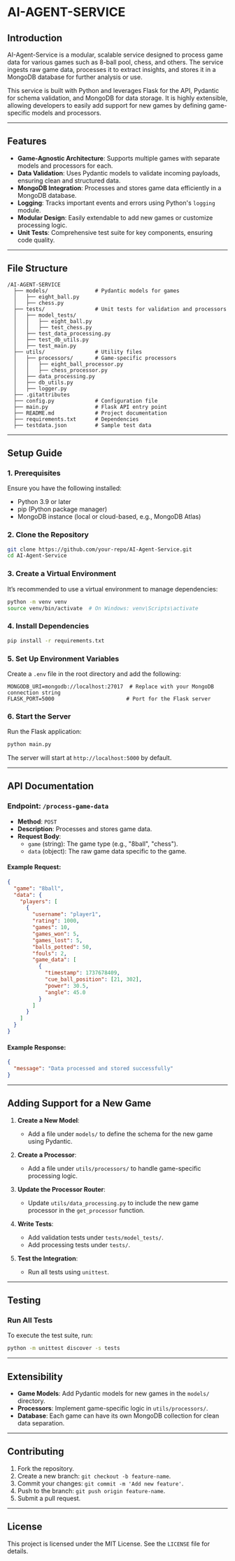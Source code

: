 # AI-AGENT-SERVICE

## Introduction

AI-Agent-Service is a modular, scalable service designed to process game data for various games such as 8-ball pool, chess, and others. The service ingests raw game data, processes it to extract insights, and stores it in a MongoDB database for further analysis or use.

This service is built with Python and leverages Flask for the API, Pydantic for schema validation, and MongoDB for data storage. It is highly extensible, allowing developers to easily add support for new games by defining game-specific models and processors.

---

## Features

- **Game-Agnostic Architecture**: Supports multiple games with separate models and processors for each.
- **Data Validation**: Uses Pydantic models to validate incoming payloads, ensuring clean and structured data.
- **MongoDB Integration**: Processes and stores game data efficiently in a MongoDB database.
- **Logging**: Tracks important events and errors using Python's `logging` module.
- **Modular Design**: Easily extendable to add new games or customize processing logic.
- **Unit Tests**: Comprehensive test suite for key components, ensuring code quality.

---

## File Structure

```
/AI-AGENT-SERVICE
  ├── models/               # Pydantic models for games
  │   ├── eight_ball.py
  │   ├── chess.py
  ├── tests/                # Unit tests for validation and processors
  │   ├── model_tests/
  │   │   ├── eight_ball.py
  │   │   ├── test_chess.py
  │   ├── test_data_processing.py
  │   ├── test_db_utils.py
  │   ├── test_main.py
  ├── utils/                # Utility files
  │   ├── processors/       # Game-specific processors
  │   │   ├── eight_ball_processor.py
  │   │   ├── chess_processor.py
  │   ├── data_processing.py
  │   ├── db_utils.py
  │   ├── logger.py
  ├── .gitattributes
  ├── config.py             # Configuration file
  ├── main.py               # Flask API entry point
  ├── README.md             # Project documentation
  ├── requirements.txt      # Dependencies
  ├── testdata.json         # Sample test data
```

---

## Setup Guide

### 1. Prerequisites

Ensure you have the following installed:

- Python 3.9 or later
- pip (Python package manager)
- MongoDB instance (local or cloud-based, e.g., MongoDB Atlas)

### 2. Clone the Repository

```bash
git clone https://github.com/your-repo/AI-Agent-Service.git
cd AI-Agent-Service
```

### 3. Create a Virtual Environment

It’s recommended to use a virtual environment to manage dependencies:

```bash
python -m venv venv
source venv/bin/activate  # On Windows: venv\Scripts\activate
```

### 4. Install Dependencies

```bash
pip install -r requirements.txt
```

### 5. Set Up Environment Variables

Create a `.env` file in the root directory and add the following:

```env
MONGODB_URI=mongodb://localhost:27017  # Replace with your MongoDB connection string
FLASK_PORT=5000                       # Port for the Flask server
```

### 6. Start the Server

Run the Flask application:

```bash
python main.py
```

The server will start at `http://localhost:5000` by default.

---

## API Documentation

### Endpoint: `/process-game-data`

- **Method**: `POST`
- **Description**: Processes and stores game data.
- **Request Body**:
  - `game` (string): The game type (e.g., "8ball", "chess").
  - `data` (object): The raw game data specific to the game.

#### Example Request:

```json
{
  "game": "8ball",
  "data": {
    "players": [
      {
        "username": "player1",
        "rating": 1000,
        "games": 10,
        "games_won": 5,
        "games_lost": 5,
        "balls_potted": 50,
        "fouls": 2,
        "game_data": [
          {
            "timestamp": 1737678409,
            "cue_ball_position": [21, 302],
            "power": 30.5,
            "angle": 45.0
          }
        ]
      }
    ]
  }
}
```

#### Example Response:

```json
{
  "message": "Data processed and stored successfully"
}
```

---

## Adding Support for a New Game

1. **Create a New Model**:

   - Add a file under `models/` to define the schema for the new game using Pydantic.

2. **Create a Processor**:

   - Add a file under `utils/processors/` to handle game-specific processing logic.

3. **Update the Processor Router**:

   - Update `utils/data_processing.py` to include the new game processor in the `get_processor` function.

4. **Write Tests**:

   - Add validation tests under `tests/model_tests/`.
   - Add processing tests under `tests/`.

5. **Test the Integration**:
   - Run all tests using `unittest`.

---

## Testing

### Run All Tests

To execute the test suite, run:

```bash
python -m unittest discover -s tests
```

---

## Extensibility

- **Game Models**: Add Pydantic models for new games in the `models/` directory.
- **Processors**: Implement game-specific logic in `utils/processors/`.
- **Database**: Each game can have its own MongoDB collection for clean data separation.

---

## Contributing

1. Fork the repository.
2. Create a new branch: `git checkout -b feature-name`.
3. Commit your changes: `git commit -m 'Add new feature'`.
4. Push to the branch: `git push origin feature-name`.
5. Submit a pull request.

---

## License

This project is licensed under the MIT License. See the `LICENSE` file for details.
